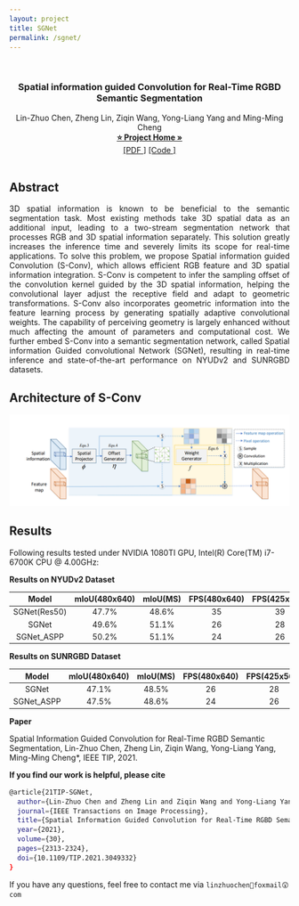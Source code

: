 ```yaml
---
layout: project
title: SGNet
permalink: /sgnet/
---
```

<p align="center">
<br />
  <h3 align="center">Spatial information guided Convolution for Real-Time 
  RGBD Semantic Segmentation</h3>
  <p align="center">
    Lin-Zhuo Chen, Zheng Lin, Ziqin Wang, Yong-Liang Yang and Ming-Ming Cheng
    <br />
    <a href="https://mmcheng.net/sgnet/"><strong>⭐ Project Home »</strong></a>
    <br />
    <a href="https://arxiv.org/pdf/2004.04534.pdf" target="_black">[PDF <i class="fas fa-book"></i>]</a>
    <a href="https://github.com/LinZhuoChen/SGNet" target="_black">[Code <i class="fab fa-github"></i>]</a>
    <br />
    <br /> 
  </p>
</p>

<style type="text/css">
img{text-align: center; margin: 0 auto;}
</style>

## Abstract
<body>
    <p style="text-align:justify; text-justify:inter-ideograph">
        3D spatial information is known to be beneficial to the semantic segmentation task. Most existing methods take 3D spatial data as an additional input, leading to a two-stream segmentation network that processes RGB and 3D spatial information separately. This solution greatly increases the inference time and severely limits its scope for real-time applications. To solve this problem, we propose Spatial information guided Convolution (S-Conv), which allows efficient RGB feature and 3D spatial information integration. S-Conv is competent to infer the sampling offset of the convolution kernel guided by the 3D spatial information, helping the convolutional layer adjust the receptive field and adapt to geometric transformations. S-Conv also incorporates geometric information into the feature learning process by generating spatially adaptive convolutional weights. The capability of perceiving geometry is largely enhanced without much affecting the amount of parameters and computational cost. We further embed S-Conv into a semantic segmentation network, called Spatial information Guided convolutional Network (SGNet), resulting in real-time inference and state-of-the-art performance on NYUDv2 and SUNRGBD datasets.
</p>
</body>

## Architecture of S-Conv

![](/images/s_conv2.png)



## Results
Following results tested under NVIDIA 1080TI GPU, Intel(R) Core(TM) i7-6700K CPU @ 4.00GHz:

**Results on NYUDv2 Dataset**

|    Model     | mIoU(480x640) | mIoU(MS) | FPS(480x640) | FPS(425x560) |
| :----------: | :-----------: | :------: | :----------: | :----------: |
| SGNet(Res50) |     47.7%     |  48.6%   |      35      |      39      |
|    SGNet     |     49.6%     |  51.1%   |      26      |      28      |
|  SGNet_ASPP  |     50.2%     |  51.1%   |      24      |      26      |

**Results on SUNRGBD Dataset**

|   Model    | mIoU(480x640) | mIoU(MS) | FPS(480x640) | FPS(425x560) |
| :--------: | :-----------: | :------: | :----------: | :----------: |
|   SGNet    |     47.1%     |  48.5%   |      26      |      28      |
| SGNet_ASPP |     47.5%     |  48.6%   |      24      |      26      |

**Paper**

Spatial Information Guided Convolution for Real-Time RGBD Semantic Segmentation, Lin-Zhuo Chen, Zheng Lin, Ziqin Wang, Yong-Liang Yang, Ming-Ming Cheng*, IEEE TIP, 2021. 

**If you find our work is helpful, please cite**
```bash
@article{21TIP-SGNet,   
  author={Lin-Zhuo Chen and Zheng Lin and Ziqin Wang and Yong-Liang Yang and Ming-Ming Cheng},   
  journal={IEEE Transactions on Image Processing},    
  title={Spatial Information Guided Convolution for Real-Time RGBD Semantic Segmentation}, 
  year={2021},   
  volume={30},
  pages={2313-2324},  
  doi={10.1109/TIP.2021.3049332} 
}
```

If you have any questions, feel free to contact me via `linzhuochen🥳foxmail😲com`